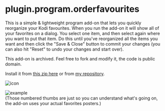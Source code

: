 # plugin.program.orderfavourites
This is a simple & lightweight program add-on that lets you quickly reorganize your Kodi favourites. 
When you run the add-on it will show all of your favorites on a dialog.
You select one item, and then select again where you want to put that item. Do this until you've reorganized all the items you want and then click the "Save & Close" button to commit your changes (you can also hit "Reset" to undo your changes and start over).

This add-on is archived. Feel free to fork and modify it, the code is public domain.

Install it from [this zip here](https://github.com/doko-desuka/doko.repository/raw/master/plugin.program.orderfavourites/plugin.program.orderfavourites-1.1.1.zip) or from [my repository](https://github.com/dokoab/doko.repository/releases).

![icon](https://github.com/doko-desuka/plugin.program.orderfavourites/raw/master/icon.png)

![example](https://images2.imgbox.com/a0/04/ISjDXt4Z_o.gif)  
(Those numbered thumbs are just so you can understand what's going on, the add-on uses your actual favorites posters.)

